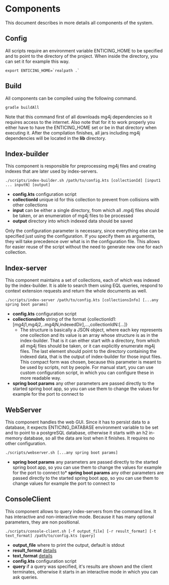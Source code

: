 # Components

This document describes in more details all components of the system. 

## Config
All scripts require an environment variable ENTICING_HOME to be specified and to point to the directory of the project. When inside the directory, you can set it for example this way.
```
export ENTICING_HOME=`realpath .`
```
## Build
All components can be compiled using the following command. 
```
gradle buildAll
```
Note that this command first of all downloads mg4j dependencies so it requires access to the internet.
Also note that for it to work properly you either have to have the ENTICING_HOME set or be in that directory when executing it. 
After the compilation finishes, all jars including mg4j dependencies will be located in the  **lib** directory.

## Index-builder
This component is responsible for preprocessing mg4j files and creating indexes that are later used by index-servers.
```
./scripts/index-builder.sh /path/to/config.kts [collectionId] [input1 ... inputN] [output]
```
* **config.kts** configuration script 
* **collectionId** unique id for this collection to prevent from collisions with other collections
* **input** can be either a single directory, from which all *.mg4j* files should be taken, or an enumeration of mg4j files to be processed
* **output** directory into which indexed data should be saved

Only the configuration parameter is necessary, since everything else can be specified just using the configuration. If you specify them as arguments, 
they will take precedence over what is in the configuration file. This allows for easier reuse of the script without the need
to generate new one for each collection.

## Index-server
This component maintains a set of collections, each of which was indexed by the index-builder. It is able to search them using EQL queries, respond to context extension requests and 
return the whole documents as well.
```
./scripts/index-server /path/to/config.kts [collectionsInfo] [...any spring boot params]
```
* **config.kts** configuration script
* **collectionsInfo** string of the format {collectionId1:[mg4j1,mg4j2,..mg4jN,indexedDir],...,collectionIdN:[...]}
    * The structure is basically a JSON object, where each key represents one collection and its value is an array whose structure is as in the index-builder. That is it can either 
    start with a directory, from which all mg4j files should be taken, or it can explicitly enumerate mg4j files. The last element should point to the directory containing the indexed data,
    that is the output of index-builder for those input files. This compact form was chosen, because this parameter is meant to be used by scripts, not by people. For manual start, you can 
    use custom configuration script, in which you can configure these in more readable way.
* **spring boot params** any other parameters are passed directly to the started spring boot app, so you can use them to change the values for example for the port to connect to 

## WebServer
This component handles the web GUI. Since it has to persist data to a database, it expects ENTICING_DATABASE environment variable to be set and to point to a postgreSQL database,
otherwise it starts with an h2 in-memory database, so all the data are lost when it finishes. It requires no other configuration.
```
./scripts/webserver.sh [...any spring boot params]
```
* **spring boot params** any parameters are passed directly to the started spring boot app, so you can use them to change the values for example for the port to connect to* **spring boot params** any other parameters are passed directly to the started spring boot app, so you can use them to change values for example the port to connect to

## ConsoleClient
This component allows to query index-servers from the command line. It has interactive and non-interactive mode. Because it has many optional parameters, they are non positional.
```
./scripts/console-client.sh [-f output_file] [-r result_format] [-t text_format] /path/to/config.kts [query]
``` 
* **output_file** where to print the output, default is stdout
* **result_format** [details](./result_format.md)
* **text_format** [details](./text_format.md)
* **config.kts** configuration script 
* **query** if a query was specified, it's results are shown and the client terminates, otherwise it starts in an interactive mode in which you can ask queries.